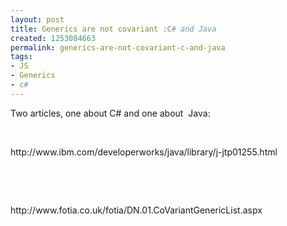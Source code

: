 ```yaml
---
layout: post
title: Generics are not covariant :C# and Java
created: 1253084663
permalink: generics-are-not-covariant-c-and-java
tags:
- JS
- Generics
- c#
---
```

<p>Two articles, one about C# and one about&nbsp; Java:</p>
<p>&nbsp;</p>
<p>http://www.ibm.com/developerworks/java/library/j-jtp01255.html</p>
<p>&nbsp;</p>
<p>&nbsp;</p>
<p>http://www.fotia.co.uk/fotia/DN.01.CoVariantGenericList.aspx</p>
<p>&nbsp;</p>
<p>&nbsp;</p>
